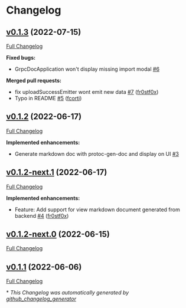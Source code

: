 # Changelog

## [v0.1.3](https://github.com/zalopay-oss/backstage-grpc-playground/tree/v0.1.3) (2022-07-15)

[Full Changelog](https://github.com/zalopay-oss/backstage-grpc-playground/compare/v0.1.2...v0.1.3)

**Fixed bugs:**

- GrpcDocApplication won't display missing import modal [\#6](https://github.com/zalopay-oss/backstage-grpc-playground/issues/6)

**Merged pull requests:**

- fix uploadSuccessEmitter wont emit new data [\#7](https://github.com/zalopay-oss/backstage-grpc-playground/pull/7) ([fr0stf0x](https://github.com/fr0stf0x))
- Typo in README [\#5](https://github.com/zalopay-oss/backstage-grpc-playground/pull/5) ([fcorti](https://github.com/fcorti))

## [v0.1.2](https://github.com/zalopay-oss/backstage-grpc-playground/tree/v0.1.2) (2022-06-17)

[Full Changelog](https://github.com/zalopay-oss/backstage-grpc-playground/compare/v0.1.2-next.1...v0.1.2)

**Implemented enhancements:**

- Generate markdown doc with protoc-gen-doc and display on UI [\#3](https://github.com/zalopay-oss/backstage-grpc-playground/issues/3)

## [v0.1.2-next.1](https://github.com/zalopay-oss/backstage-grpc-playground/tree/v0.1.2-next.1) (2022-06-17)

[Full Changelog](https://github.com/zalopay-oss/backstage-grpc-playground/compare/v0.1.2-next.0...v0.1.2-next.1)

**Implemented enhancements:**

- Feature: Add support for view markdown document generated from backend [\#4](https://github.com/zalopay-oss/backstage-grpc-playground/pull/4) ([fr0stf0x](https://github.com/fr0stf0x))

## [v0.1.2-next.0](https://github.com/zalopay-oss/backstage-grpc-playground/tree/v0.1.2-next.0) (2022-06-15)

[Full Changelog](https://github.com/zalopay-oss/backstage-grpc-playground/compare/v0.1.1...v0.1.2-next.0)

## [v0.1.1](https://github.com/zalopay-oss/backstage-grpc-playground/tree/v0.1.1) (2022-06-06)

[Full Changelog](https://github.com/zalopay-oss/backstage-grpc-playground/compare/7d7f344a0e4295f2410f08c461fc52e3b883038a...v0.1.1)



\* *This Changelog was automatically generated by [github_changelog_generator](https://github.com/github-changelog-generator/github-changelog-generator)*
